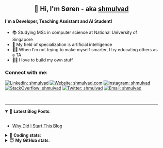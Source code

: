 <h2 align="center">
	👋 Hi, I'm Søren - aka <a href="https://shmulvad.com">shmulvad</a>
</h2>

#### I'm a Developer, Teaching Assistant and AI Student!
- 📚 Studying MSc in computer science at National University of Singapore
- 🧠 My field of specialization is artificial intelligence
- 👨‍🏫 When I'm not trying to make myself smarter, I try educating others as a TA
- 👨‍💻 I love to build my own stuff

### Connect with me:

[![Linkedin: shmulvad](https://img.shields.io/badge/shmulvad-blue?style=flat&logo=Linkedin&logoColor=white)][linkedin]
[![Website: shmulvad.com](https://img.shields.io/badge/shmulvad.com-47CCCC?&style=flat&logo=Google-Chrome&logoColor=white)][website]
[![Instagram: shmulvad](https://img.shields.io/badge/-@shmulvad-purple?style=flat&logo=Instagram&logoColor=white)][instagram]
[![StackOverflow: shmulvad](https://img.shields.io/badge/shmulvad-FE7A16?style=flat&logo=stack-overflow&logoColor=white)][stackOverflow]
[![Twitter: shmulvad](https://img.shields.io/badge/@shmulvad-1ca0f1?style=flat&logo=twitter&logoColor=white)][twitter]
[![Email: shmulvad](https://img.shields.io/badge/shmulvad-D14836?style=flat&logo=gmail&logoColor=white)][mail]

<br />

---

<details open>
 <summary>📕 <b>Latest Blog Posts</b>: </summary>

<br>

<!-- BLOG-POST-LIST:START -->
- [Why Did I Start This Blog](https://shmulvad.com/blog/why-did-start-this-blog)
<!-- BLOG-POST-LIST:END -->

</details>

<!-- --- -->

<details>
 <summary>🤖 <b>Coding stats</b>: </summary>

<br>

<!--START_SECTION:waka-->
**I'm a Night 🦉** 

```text
🌞 Morning    67 commits     ████░░░░░░░░░░░░░░░░░░░░░   17.01% 
🌆 Daytime    111 commits    ███████░░░░░░░░░░░░░░░░░░   28.17% 
🌃 Evening    100 commits    ██████░░░░░░░░░░░░░░░░░░░   25.38% 
🌙 Night      116 commits    ███████░░░░░░░░░░░░░░░░░░   29.44%

```


📊 **This Week I Spent My Time On** 

```text
💬 Programming Languages: 
TeX                      3 hrs 53 mins       █████████████████████░░░░   83.63% 
Text                     19 mins             █░░░░░░░░░░░░░░░░░░░░░░░░   7.1% 
Other                    14 mins             █░░░░░░░░░░░░░░░░░░░░░░░░   5.06% 
JSON                     8 mins              ░░░░░░░░░░░░░░░░░░░░░░░░░   3.14% 
BibTeX                   1 min               ░░░░░░░░░░░░░░░░░░░░░░░░░   0.71%

🔥 Editors: 
VS Code                  3 hrs 52 mins       ████████████████████░░░░░   83.21% 
Sublime Text             43 mins             ████░░░░░░░░░░░░░░░░░░░░░   15.72% 
Zsh                      2 mins              ░░░░░░░░░░░░░░░░░░░░░░░░░   1.07%

🐱‍💻 Projects: 
3d-computer-vision       2 hrs 21 mins       ████████████░░░░░░░░░░░░░   50.73% 
nlp                      55 mins             █████░░░░░░░░░░░░░░░░░░░░   19.85% 
Notes                    37 mins             ███░░░░░░░░░░░░░░░░░░░░░░   13.47% 
nlp-project              20 mins             █░░░░░░░░░░░░░░░░░░░░░░░░   7.19% 
Unknown Project          18 mins             █░░░░░░░░░░░░░░░░░░░░░░░░   6.7%

```


<!--END_SECTION:waka-->

</details>

<!-- --- -->

<details>
 <summary>😇 <b>My GitHub stats</b>: </summary>

<br>

<img align="left" alt="shmulvad's Github Stats" src="https://github-readme-stats.vercel.app/api?username=shmulvad&show_icons=true&hide_border=true" />

</details>



[website]: https://shmulvad.com
[twitter]: https://twitter.com/shmulvad
[linkedin]: https://linkedin.com/in/shmulvad
[instagram]: https://instagram.com/shmulvad
[stackOverflow]: https://stackoverflow.com/users/9248793/shmulvad
[mail]: mailto:shmulvad@gmail.com
[github]: https://github.com/shmulvad
